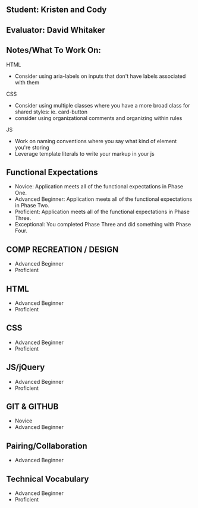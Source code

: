 ## Student: Kristen and Cody
## Evaluator: David Whitaker
## Notes/What To Work On:

HTML
* Consider using aria-labels on inputs that don't have labels associated with them

CSS
* Consider using multiple classes where you have a more broad class for shared styles: ie. card-button
* consider using organizational comments and organizing within rules

JS
* Work on naming conventions where you say what kind of element you're storing
* Leverage template literals to write your markup in your js

## Functional Expectations

* Novice: Application meets all of the functional expectations in Phase One.
* Advanced Beginner: Application meets all of the functional expectations in Phase Two.
* Proficient: Application meets all of the functional expectations in Phase Three.
* Exceptional: You completed Phase Three and did something with Phase Four.


## COMP RECREATION / DESIGN

* Advanced Beginner  
* Proficient  

## HTML

* Advanced Beginner  
* Proficient  

## CSS

* Advanced Beginner  
* Proficient  

## JS/jQuery

* Advanced Beginner  
* Proficient  

## GIT & GITHUB

* Novice  
* Advanced Beginner  

## Pairing/Collaboration

* Advanced Beginner  

## Technical Vocabulary

* Advanced Beginner
* Proficient

